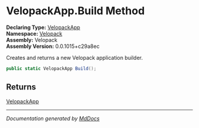 ﻿<!--  
  <auto-generated>   
    The contents of this file were generated by a tool.  
    Changes to this file may be list if the file is regenerated  
  </auto-generated>   
-->

# VelopackApp.Build Method

**Declaring Type:** [VelopackApp](../index.md)  
**Namespace:** [Velopack](../../index.md)  
**Assembly:** Velopack  
**Assembly Version:** 0.0.1015+c29a8ec

Creates and returns a new Velopack application builder.

```csharp
public static VelopackApp Build();
```

## Returns

[VelopackApp](../index.md)

___

*Documentation generated by [MdDocs](https://github.com/ap0llo/mddocs)*
